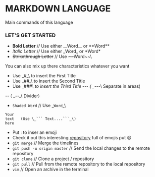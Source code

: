 # MARKDOWN LANGUAGE

Main commands of this language

### LET'S GET STARTED

* __Bold Letter__           // Use either \_\_Word__ or \*\*Word**
* _Italic Letter_           // Use either \_Word_ or \*Word*
* ~~Strikethrough Letter~~  //  Use \~~Word~~\

You can also mix up there characteristics whatever you want

* Use \_#_\ to insert the First Title
* Use \_##_\ to insert the Second Title
* Use \_###_\ to insert the Third Title
---   ( \_---_\ Separate in areas)

-- ( \_--_\ Divider)

* `Shaded Word`     // Use \_`Word`_\

 ```
 Your
 text   (Use \_``` Text....```_\)
 here
 ```
 
* Put : to inser an emoji
* Check it out this interesting [repository](https://github.com/ikatyang/emoji-cheat-sheet#smileys--emotion) full of emojis put :smile:
* `git merge`    // Merge the timelines
* `git push -u origin master`     // Send the local changes to the remote repository
* `git clone`    // Clone a project / repository
* `git pull`     // Pull from the remote repository to the local repository
* `vim`          // Open an archive in the terminal
